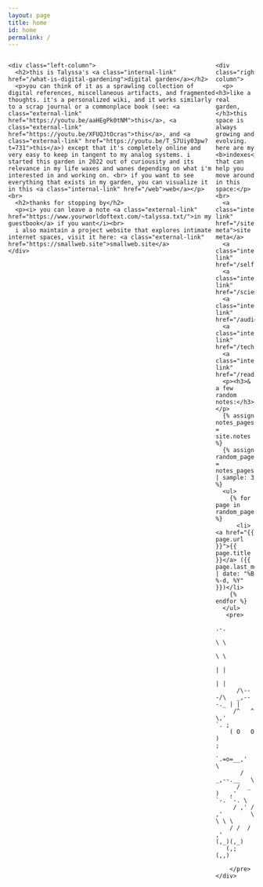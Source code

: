 ```yaml
---
layout: page
title: home
id: home
permalink: /
---
```


<html>
<head>
  <meta charset="UTF-8">
  <title>Talyssa's Digital Garden</title>
  <style>
    /* Define the layout of the two columns */
    .container {
      display: flex;
      flex-direction: row;
      max-width: 100%;
      margin: 0 auto;
    }
    .left-column {
      flex: 70%;
      padding: 10px;
      box-sizing: border-box;
    }
    .right-column {
      flex: 30%;
      padding: 10px;
      box-sizing: border-box;
      font-size: 16px;
    }
    /* Style the link list */
    ul {
      list-style-type: none;
      padding: 0;
    }
    li {
      margin-bottom: 10px;
    }
  </style>
</head>
<body>

  
  <div class="container">

<!-- LEFT COLUMN -->
    <div class="left-column">
      <h2>this is Talyssa's <a class="internal-link" href="/what-is-digital-gardening">digital garden</a></h2>
      <p>you can think of it as a sprawling collection of digital references, miscellaneous artifacts, and fragmented thoughts. it's a personalized wiki, and it works similarly to a scrap journal or a commonplace book (see: <a class="external-link" href="https://youtu.be/aaHEgPk0tNM">this</a>, <a class="external-link" href="https://youtu.be/XFUQJtOcras">this</a>, and <a class="external-link" href="https://youtu.be/T_S7Uiy03pw?t=731">this</a>) except that it's completely online and very easy to keep in tangent to my analog systems. i started this garden in 2022 out of curiousity and its relevance in my life waxes and wanes depending on what i'm interested in and working on. <br> if you want to see everything that exists in my garden, you can visualize it in this <a class="internal-link" href="/web">web</a></p><br>
      <h2>thanks for stopping by</h2>
      <p><i> you can leave a note <a class="external-link" href="https://www.yourworldoftext.com/~talyssa.txt/">in my guestbook</a> if you want</i><br>
      i also maintain a project website that explores intimate internet spaces, visit it here: <a class="external-link" href="https://smallweb.site">smallweb.site</a>
    </div>

 <!-- RIGHT COLUMN -->
    <div class="right-column">
      <p><h3>like a real garden,</h3>this space is always growing and evolving. here are my <b>indexes</b> that can help you move around in this space:</p><br>
      <a class="internal-link" href="/site-meta">site meta</a>
      <a class="internal-link" href="/self">self</a>
      <a class="internal-link" href="/science">science</a>
      <a class="internal-link" href="/audio">audio</a>
      <a class="internal-link" href="/tech">tech</a>
      <a class="internal-link" href="/reads">reads</a>
      <p><h3>& a few random notes:</h3></p>
      {% assign notes_pages = site.notes %}
      {% assign random_pages = notes_pages | sample: 3 %}
      <ul>
        {% for page in random_pages %}
          <li><a href="{{ page.url }}">{{ page.title }}</a> ({{ page.last_modified_at | date: "%B %-d, %Y" }})</li>
        {% endfor %}
      </ul>
       <pre>
                    .-.
                          \ \
                           \ \
                            | |
                            | |
          /\---/\   _,---._ | |
         /^   ^  \,'       `. ;
        ( O   O   )           ;
         `.=o=__,'            \
           /         _,--.__   \
          /  _ )   ,'   `-. `-. \
         / ,' /  ,'        \ \ \ \
        / /  / ,'          (,_)(,_)
       (,;  (,,)      
                            
        </pre>
    </div>
  </div>
</body>
</html>

<style>
  .wrapper {
    max-width: 46em;
  }
</style>
